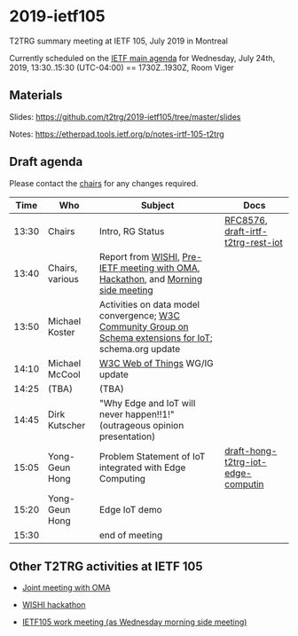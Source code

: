 # 2019-ietf105
T2TRG summary meeting at IETF 105, July 2019 in Montreal

Currently scheduled on the [IETF main agenda][] for Wednesday,
July 24th, 2019, 13:30..15:30 (UTC-04:00) == 1730Z..1930Z, Room Viger

[IETF main agenda]: https://datatracker.ietf.org/meeting/agenda

## Materials

Slides: <https://github.com/t2trg/2019-ietf105/tree/master/slides>

Notes: <https://etherpad.tools.ietf.org/p/notes-irtf-105-t2trg>

## Draft agenda

Please contact the [chairs][] for any changes required.

|  Time | Who               | Subject                                                                                                                   | Docs                                                     |
|-------|-------------------|---------------------------------------------------------------------------------------------------------------------------|----------------------------------------------------------|
| 13:30 | Chairs            | Intro, RG Status                                                                                                          | [RFC8576][seccons], [draft-irtf-t2trg-rest-iot][restiot] |
| 13:40 | Chairs, various   | Report from [WISHI][], [Pre-IETF meeting with OMA][pre105oma], [Hackathon][WISHI hackathon], and [Morning side meeting][] |                                                          |
| 13:50 | Michael Koster    | Activities on data model convergence; [W3C Community Group on Schema extensions for IoT][iotschemacg]; schema.org update  |                                                          |
| 14:10 | Michael McCool | [W3C Web of Things][W3CWoT] WG/IG update                                                                                  |                                                          |
| 14:25 | (TBA)             | (TBA)                                                                                                                     |                                                          |
| 14:45 | Dirk Kutscher     | "Why Edge and IoT will never happen!!1!" (outrageous opinion presentation)                                                |                                                          |
| 15:05 | Yong-Geun Hong       | Problem Statement of IoT integrated with Edge Computing                                                                   | [draft-hong-t2trg-iot-edge-computin][edge]                    |
| 15:20 | Yong-Geun Hong       | Edge IoT demo                                                                                                             |                                                          |
| 15:30 |                   | end of meeting                                                                                                            |                                                          |

[WISHI]: https://github.com/t2trg/wishi/wiki/Agenda-items
[seccons]: https://tools.ietf.org/html/rfc8576
[restiot]: https://tools.ietf.org/html/draft-irtf-t2trg-rest-iot
[chairs]: mailto:t2trg-chairs@irtf.org
[iotschemacg]: https://www.w3.org/community/iotschema/
[W3CWoT]: https://www.w3.org/WoT/
[edge]: https://tools.ietf.org/html/draft-hong-t2trg-iot-edge-computing-00

[rdrepl]: https://tools.ietf.org/html/draft-amsuess-core-rd-replication
[core-apps]: https://tools.ietf.org/html/draft-hartke-core-apps
[CoRAL]: https://tools.ietf.org/html/draft-hartke-t2trg-coral


## Other T2TRG activities at IETF 105

* [Joint meeting with OMA][pre105oma]

* [WISHI hackathon][]

* [IETF105 work meeting (as Wednesday morning side meeting)][Morning side meeting]

[WISHI hackathon]: https://github.com/t2trg/wishi/wiki/Preparation:-Hackathon-Planning
[Hackathon]: https://trac.ietf.org/trac/ietf/meeting/wiki/105hackathon#ProjectsIncludedinHackathonaddyourprojectusingthetemplateprovidedatendofprojectlist
[Morning side meeting]: https://github.com/t2trg/2019-ietf105/wiki/T2TRG-work-meeting
[pre105oma]: https://github.com/t2trg/2019-07-oma
